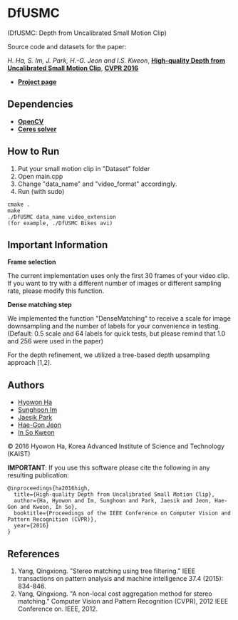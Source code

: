 # DfUSMC
(DfUSMC: Depth from Uncalibrated Small Motion Clip)

Source code and datasets for the paper:

_H. Ha, S. Im, J. Park, H.-G. Jeon and I.S. Kweon_, [**High-quality Depth from Uncalibrated Small Motion Clip**](https://drive.google.com/file/d/0B7-4XlDU1W6rbUtlRW92b01YakU/view?usp=sharing), [**CVPR 2016**](http://cvpr2016.thecvf.com/)

- [**Project page**](http://sites.google.com/site/hyowoncv/ha_cvpr16)

## Dependencies

- [**OpenCV**](http://opencv.org)
- [**Ceres solver**](http://ceres-solver.org)

## How to Run

1. Put your small motion clip in "Dataset" folder
2. Open main.cpp
3. Change "data_name" and "video_format" accordingly.
4. Run (with sudo)

```
cmake .
make
./DfUSMC data_name video_extension
(for example, ./DfUSMC Bikes avi)
```

## Important Information

**Frame selection**

The current implementation uses only the first 30 frames of your video clip. If you want to try with a different number of images or different sampling rate, please modify this function.

**Dense matching step**

We implemented the function "DenseMatching" to receive a scale for image downsampling and the number of labels for your convenience in testing. (Default: 0.5 scale and 64 labels for quick tests, but please remind that 1.0 and 256 were used in the paper)

For the depth refinement, we utilized a tree-based depth upsampling approach [1,2].

## Authors

- [Hyowon Ha](http://sites.google.com/site/hyowoncv)
- [Sunghoon Im](http://sites.google.com/site/shimrcv)
- [Jaesik Park](http://sites.google.com/site/jsparkcv)
- [Hae-Gon Jeon](http://sites.google.com/site/hgjeoncv)
- [In So Kweon](http://rcv.kaist.ac.kr)

&copy; 2016 Hyowon Ha, Korea Advanced Institute of Science and Technology (KAIST)


**IMPORTANT**: If you use this software please cite the following in any resulting publication:
```
@inproceedings{ha2016high,
  title={High-quality Depth from Uncalibrated Small Motion Clip},
  author={Ha, Hyowon and Im, Sunghoon and Park, Jaesik and Jeon, Hae-Gon and Kweon, In So},
  booktitle={Proceedings of the IEEE Conference on Computer Vision and Pattern Recognition (CVPR)},
  year={2016}
}
```
## References

1. Yang, Qingxiong. "Stereo matching using tree filtering." IEEE transactions on pattern analysis and machine intelligence 37.4 (2015): 834-846.
2. Yang, Qingxiong. "A non-local cost aggregation method for stereo matching." Computer Vision and Pattern Recognition (CVPR), 2012 IEEE Conference on. IEEE, 2012.

